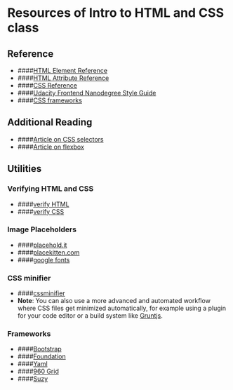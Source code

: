 # Resources of Intro to HTML and CSS class

## Reference
* ####[HTML Element Reference](https://developer.mozilla.org/en-US/docs/Web/HTML/Element)
* ####[HTML Attribute Reference](https://developer.mozilla.org/en-US/docs/Web/HTML/Attributes)
* ####[CSS Reference](https://developer.mozilla.org/en-US/docs/Web/CSS/Reference)
* ####[Udacity Frontend Nanodegree Style Guide](http://udacity.github.io/frontend-nanodegree-styleguide/)
* ####[CSS frameworks](http://en.wikipedia.org/wiki/CSS_frameworks)

## Additional Reading
* ####[Article on CSS selectors](http://css-tricks.com/how-css-selectors-work/)
* ####[Article on flexbox](http://css-tricks.com/snippets/css/a-guide-to-flexbox/) 

## Utilities
### Verifying HTML and CSS
* ####[verify HTML](http://validator.w3.org/#validate_by_input)
* ####[verify CSS]( http://jigsaw.w3.org/css-validator/#validate_by_input)

### Image Placeholders
* ####[placehold.it](http://placehold.it/)
* ####[placekitten.com](http://placekitten.com/)
* ####[google fonts](http://www.google.com/fonts)

### CSS minifier
* ####[cssminifier](http://cssminifier.com/. )
* **Note**: You can also use a more advanced and automated workflow where CSS files get minimized automatically, for example using a plugin for your code editor or a build system like [Gruntjs](http://gruntjs.com/).

### Frameworks
* ####[Bootstrap](http://getbootstrap.com/)
* ####[Foundation](http://foundation.zurb.com/)
* ####[Yaml](http://www.yaml.de/)
* ####[960 Grid](http://960.gs/)
* ####[Suzy](http://susy.oddbird.net/)
